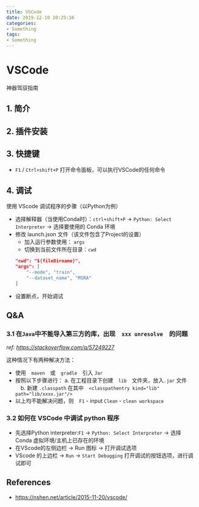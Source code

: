 ```yaml
---
title: VSCode
date: 2019-12-10 10:25:16
categories:
- Something
tags:
- Something
---
```


# VSCode

神器驾驭指南

## 1. 简介

## 2. 插件安装

## 3. 快捷键

- `F1` / `Ctrl+shift+P` 打开命令面板，可以执行VSCode的任何命令

## 4. 调试

使用 VScode 调试程序的步骤（以Python为例）

- 选择解释器（当使用Conda时）：`ctrl+shift+P` -> `Python: Select Interpreter` -> 选择要使用的 Conda 环境
- 修改 launch.json 文件（该文件包含了Project的设置）
  - 加入运行参数使用： `args`
  - 切换到当前文件所在目录：`cwd`
  ```json
  "cwd": "${fileDirname}",
  "args": [
      "--mode", "train",
      "--dataset_name", "MSRA"
  ]
  ```
- 设置断点，开始调试
## Q&A

### 3.1 在`Java`中不能导入第三方的库，出现　`xxx unresolve`　的问题

*ref: https://stackoverflow.com/a/57249227*

这种情况下有两种解决方法：

- 使用　`maven`　或　`gradle`　引入 `Jar`
- 按照以下步骤进行： a. 在工程目录下创建　`lib`　文件夹，放入`.jar` 文件 　b. 新建 `.classpath` 在其中　`<classpathentry kind="lib" path="lib/xxxx.jar"/>`
- 以上均不能解决问题，则　`F1` - input `Clean` - `clean workspace`

### 3.2 如何在 VSCode 中调试 python 程序

- 先选择Python interpreter:`F1` -> `Python: Select Interpreter` -> 选择 Conda 虚拟环境/主机上已存在的环境
- 在VScode的左侧边栏 -> Run 图标 -> 打开调试选项
- VScode 的上边栏 -> `Run` -> `Start Debugging` 打开调试的按钮选项，进行调试即可

## References

- https://nshen.net/article/2015-11-20/vscode/
